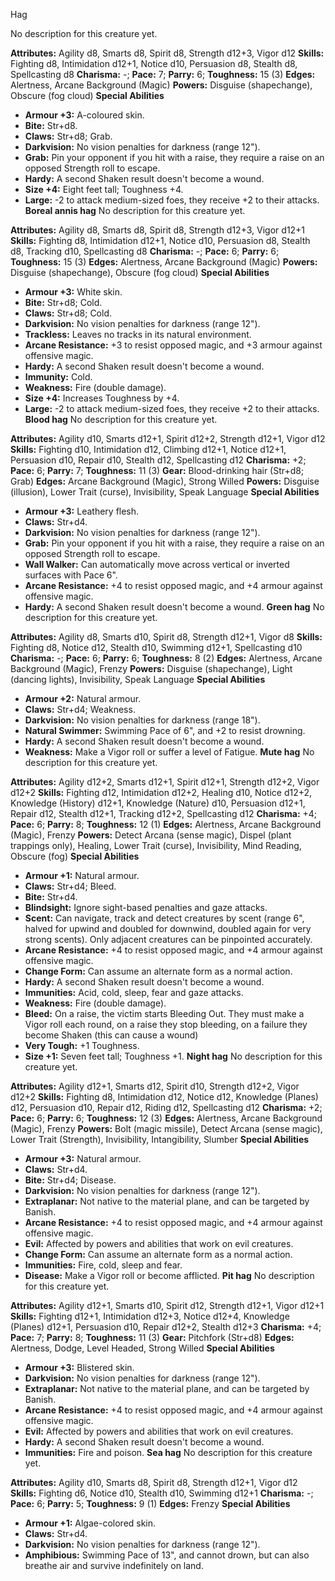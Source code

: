 Hag

No description for this creature yet.

**Attributes:** Agility d8, Smarts d8, Spirit d8, Strength d12+3, Vigor
d12
**Skills:** Fighting d8, Intimidation d12+1, Notice d10, Persuasion d8,
Stealth d8, Spellcasting d8
**Charisma:** -; **Pace:** 7; **Parry:** 6; **Toughness:** 15 (3)
**Edges:** Alertness, Arcane Background (Magic)
**Powers:** Disguise (shapechange), Obscure (fog cloud)
**Special Abilities**
- **Armour +3:** A-coloured skin.
- **Bite:** Str+d8.
- **Claws:** Str+d8; Grab.
- **Darkvision:** No vision penalties for darkness (range 12").
- **Grab:** Pin your opponent if you hit with a raise, they require a
raise on an opposed Strength roll to escape.
- **Hardy:** A second Shaken result doesn't become a wound.
- **Size +4:** Eight feet tall; Toughness +4.
- **Large:** -2 to attack medium-sized foes, they receive +2 to their
attacks.
**Boreal annis hag**
No description for this creature yet.

**Attributes:** Agility d8, Smarts d8, Spirit d8, Strength d12+3, Vigor
d12+1
**Skills:** Fighting d8, Intimidation d12+1, Notice d10, Persuasion d8,
Stealth d8, Tracking d10, Spellcasting d8
**Charisma:** -; **Pace:** 6; **Parry:** 6; **Toughness:** 15 (3)
**Edges:** Alertness, Arcane Background (Magic)
**Powers:** Disguise (shapechange), Obscure (fog cloud)
**Special Abilities**
- **Armour +3:** White skin.
- **Bite:** Str+d8; Cold.
- **Claws:** Str+d8; Cold.
- **Darkvision:** No vision penalties for darkness (range 12").
- **Trackless:** Leaves no tracks in its natural environment.
- **Arcane Resistance:** +3 to resist opposed magic, and +3 armour
against offensive magic.
- **Hardy:** A second Shaken result doesn't become a wound.
- **Immunity:** Cold.
- **Weakness:** Fire (double damage).
- **Size +4:** Increases Toughness by +4.
- **Large:** -2 to attack medium-sized foes, they receive +2 to their
attacks.
**Blood hag**
No description for this creature yet.

**Attributes:** Agility d10, Smarts d12+1, Spirit d12+2, Strength d12+1,
Vigor d12
**Skills:** Fighting d10, Intimidation d12, Climbing d12+1, Notice
d12+1, Persuasion d10, Repair d10, Stealth d12, Spellcasting d12
**Charisma:** +2; **Pace:** 6; **Parry:** 7; **Toughness:** 11 (3)
**Gear:** Blood-drinking hair (Str+d8; Grab)
**Edges:** Arcane Background (Magic), Strong Willed
**Powers:** Disguise (illusion), Lower Trait (curse), Invisibility,
Speak Language
**Special Abilities**
- **Armour +3:** Leathery flesh.
- **Claws:** Str+d4.
- **Darkvision:** No vision penalties for darkness (range 12").
- **Grab:** Pin your opponent if you hit with a raise, they require a
raise on an opposed Strength roll to escape.
- **Wall Walker:** Can automatically move across vertical or inverted
surfaces with Pace 6".
- **Arcane Resistance:** +4 to resist opposed magic, and +4 armour
against offensive magic.
- **Hardy:** A second Shaken result doesn't become a wound.
**Green hag**
No description for this creature yet.

**Attributes:** Agility d8, Smarts d10, Spirit d8, Strength d12+1, Vigor
d8
**Skills:** Fighting d8, Notice d12, Stealth d10, Swimming d12+1,
Spellcasting d10
**Charisma:** -; **Pace:** 6; **Parry:** 6; **Toughness:** 8 (2)
**Edges:** Alertness, Arcane Background (Magic), Frenzy
**Powers:** Disguise (shapechange), Light (dancing lights),
Invisibility, Speak Language
**Special Abilities**
- **Armour +2:** Natural armour.
- **Claws:** Str+d4; Weakness.
- **Darkvision:** No vision penalties for darkness (range 18").
- **Natural Swimmer:** Swimming Pace of 6", and +2 to resist drowning.
- **Hardy:** A second Shaken result doesn't become a wound.
- **Weakness:** Make a Vigor roll or suffer a level of Fatigue.
**Mute hag**
No description for this creature yet.

**Attributes:** Agility d12+2, Smarts d12+1, Spirit d12+1, Strength
d12+2, Vigor d12+2
**Skills:** Fighting d12, Intimidation d12+2, Healing d10, Notice d12+2,
Knowledge (History) d12+1, Knowledge (Nature) d10, Persuasion d12+1,
Repair d12, Stealth d12+1, Tracking d12+2, Spellcasting d12
**Charisma:** +4; **Pace:** 6; **Parry:** 8; **Toughness:** 12 (1)
**Edges:** Alertness, Arcane Background (Magic), Frenzy
**Powers:** Detect Arcana (sense magic), Dispel (plant trappings only),
Healing, Lower Trait (curse), Invisibility, Mind Reading, Obscure (fog)
**Special Abilities**
- **Armour +1:** Natural armour.
- **Claws:** Str+d4; Bleed.
- **Bite:** Str+d4.
- **Blindsight:** Ignore sight-based penalties and gaze attacks.
- **Scent:** Can navigate, track and detect creatures by scent (range
6", halved for upwind and doubled for downwind, doubled again for very
strong scents). Only adjacent creatures can be pinpointed accurately.
- **Arcane Resistance:** +4 to resist opposed magic, and +4 armour
against offensive magic.
- **Change Form:** Can assume an alternate form as a normal action.
- **Hardy:** A second Shaken result doesn't become a wound.
- **Immunities:** Acid, cold, sleep, fear and gaze attacks.
- **Weakness:** Fire (double damage).
- **Bleed:** On a raise, the victim starts Bleeding Out. They must make
a Vigor roll each round, on a raise they stop bleeding, on a failure
they become Shaken (this can cause a wound)
- **Very Tough:** +1 Toughness.
- **Size +1:** Seven feet tall; Toughness +1.
**Night hag**
No description for this creature yet.

**Attributes:** Agility d12+1, Smarts d12, Spirit d10, Strength d12+2,
Vigor d12+2
**Skills:** Fighting d8, Intimidation d12, Notice d12, Knowledge
(Planes) d12, Persuasion d10, Repair d12, Riding d12, Spellcasting d12
**Charisma:** +2; **Pace:** 6; **Parry:** 6; **Toughness:** 12 (3)
**Edges:** Alertness, Arcane Background (Magic), Frenzy
**Powers:** Bolt (magic missile), Detect Arcana (sense magic), Lower
Trait (Strength), Invisibility, Intangibility, Slumber
**Special Abilities**
- **Armour +3:** Natural armour.
- **Claws:** Str+d4.
- **Bite:** Str+d4; Disease.
- **Darkvision:** No vision penalties for darkness (range 12").
- **Extraplanar:** Not native to the material plane, and can be targeted
by Banish.
- **Arcane Resistance:** +4 to resist opposed magic, and +4 armour
against offensive magic.
- **Evil:** Affected by powers and abilities that work on evil
creatures.
- **Change Form:** Can assume an alternate form as a normal action.
- **Immunities:** Fire, cold, sleep and fear.
- **Disease:** Make a Vigor roll or become afflicted.
**Pit hag**
No description for this creature yet.

**Attributes:** Agility d12+1, Smarts d10, Spirit d12, Strength d12+1,
Vigor d12+1
**Skills:** Fighting d12+1, Intimidation d12+3, Notice d12+4, Knowledge
(Planes) d12+1, Persuasion d10, Repair d12+2, Stealth d12+3
**Charisma:** +4; **Pace:** 7; **Parry:** 8; **Toughness:** 11 (3)
**Gear:** Pitchfork (Str+d8)
**Edges:** Alertness, Dodge, Level Headed, Strong Willed
**Special Abilities**
- **Armour +3:** Blistered skin.
- **Darkvision:** No vision penalties for darkness (range 12").
- **Extraplanar:** Not native to the material plane, and can be targeted
by Banish.
- **Arcane Resistance:** +4 to resist opposed magic, and +4 armour
against offensive magic.
- **Evil:** Affected by powers and abilities that work on evil
creatures.
- **Hardy:** A second Shaken result doesn't become a wound.
- **Immunities:** Fire and poison.
**Sea hag**
No description for this creature yet.

**Attributes:** Agility d10, Smarts d8, Spirit d8, Strength d12+1, Vigor
d12
**Skills:** Fighting d6, Notice d10, Stealth d10, Swimming d12+1
**Charisma:** -; **Pace:** 6; **Parry:** 5; **Toughness:** 9 (1)
**Edges:** Frenzy
**Special Abilities**
- **Armour +1:** Algae-colored skin.
- **Claws:** Str+d4.
- **Darkvision:** No vision penalties for darkness (range 12").
- **Amphibious:** Swimming Pace of 13", and cannot drown, but can also
breathe air and survive indefinitely on land.

